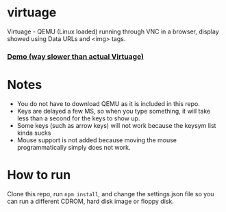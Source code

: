 # virtuage
Virtuage - QEMU (Linux loaded) running through VNC in a browser, display showed using Data URLs and &lt;img&gt; tags.

### [Demo (way slower than actual Virtuage)](https://qvnc.seven7four4.repl.co/)
# Notes
- You do not have to download QEMU as it is included in this repo.
- Keys are delayed a few MS, so when you type something, it will take less than a second for the keys to show up.
- Some keys (such as arrow keys) will not work because the keysym list kinda sucks
- Mouse support is not added because moving the mouse programmatically simply does not work.

# How to run
Clone this repo, run `npm install`, and change the settings.json file so you can run a different CDROM, hard disk image or floppy disk.

